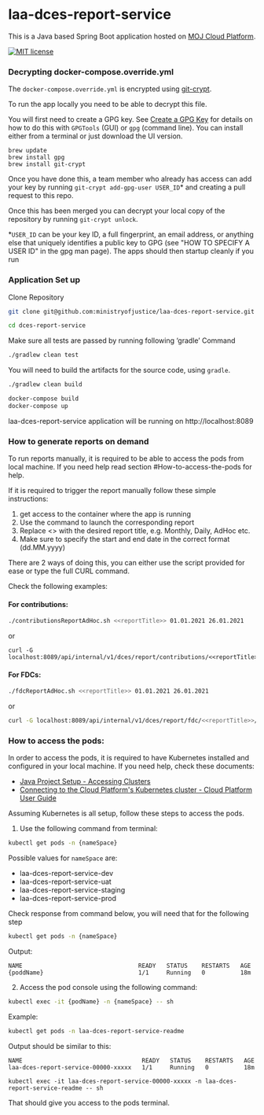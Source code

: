 # laa-dces-report-service

This is a Java based Spring Boot application hosted on [MOJ Cloud Platform](https://user-guide.cloud-platform.service.justice.gov.uk/documentation/concepts/about-the-cloud-platform.html).

[![MIT license](https://img.shields.io/badge/License-MIT-blue.svg)](LICENSE)

### Decrypting docker-compose.override.yml

The `docker-compose.override.yml` is encrypted using [git-crypt](https://github.com/AGWA/git-crypt).

To run the app locally you need to be able to decrypt this file.

You will first need to create a GPG key. See [Create a GPG Key](https://docs.publishing.service.gov.uk/manual/create-a-gpg-key.html) for details on how to do this with `GPGTools` (GUI) or `gpg` (command line).
You can install either from a terminal or just download the UI version.

```
brew update
brew install gpg
brew install git-crypt
```

Once you have done this, a team member who already has access can add your key by running `git-crypt add-gpg-user USER_ID`\* and creating a pull request to this repo.

Once this has been merged you can decrypt your local copy of the repository by running `git-crypt unlock`.

\*`USER_ID` can be your key ID, a full fingerprint, an email address, or anything else that uniquely identifies a public key to GPG (see "HOW TO SPECIFY A USER ID" in the gpg man page).
The apps should then startup cleanly if you run

### Application Set up

Clone Repository

```sh
git clone git@github.com:ministryofjustice/laa-dces-report-service.git

cd dces-report-service
```

Make sure all tests are passed by running following ‘gradle’ Command

```sh
./gradlew clean test
```

You will need to build the artifacts for the source code, using `gradle`.

```sh
./gradlew clean build
```

```sh
docker-compose build
docker-compose up
```

laa-dces-report-service application will be running on http://localhost:8089

### How to generate reports on demand

To run reports manually, it is required to be able to access the pods from local machine. If you need help read section #How-to-access-the-pods for help.

If it is required to trigger the report manually follow these simple instructions:

1. get access to the container where the app is running
2. Use the command to launch the corresponding report
3. Replace <<reportTitle>> with the desired report title, e.g. Monthly, Daily, AdHoc etc.
4. Make sure to specify the start and end date in the correct format (dd.MM.yyyy)

There are 2 ways of doing this, you can either use the script provided for ease or type the full CURL command.

Check the following examples:

#### For contributions:

```sh
./contributionsReportAdHoc.sh <<reportTitle>> 01.01.2021 26.01.2021
```

or

```shell
curl -G localhost:8089/api/internal/v1/dces/report/contributions/<<reportTitle>>/01.01.2021/26.01.2021
```

#### For FDCs:

```sh
./fdcReportAdHoc.sh <<reportTitle>> 01.01.2021 26.01.2021
```

or

```sh
curl -G localhost:8089/api/internal/v1/dces/report/fdc/<<reportTitle>>/01.01.2021/26.01.2021
```

### How to access the pods:

In order to access the pods, it is required to have Kubernetes installed and configured in your local machine. If you need help, check these documents:

- [Java Project Setup - Accessing Clusters](https://dsdmoj.atlassian.net/wiki/spaces/ASLST/pages/3761963077/Java+Project+Setup+with+CircleCI+and+Helm+on+Cloud+Platform#Accessing-the-clusters)
- [Connecting to the Cloud Platform's Kubernetes cluster - Cloud Platform User Guide](https://user-guide.cloud-platform.service.justice.gov.uk/documentation/getting-started/kubectl-config.html#installing-kubectl)

Assuming Kubernetes is all setup, follow these steps to access the pods.

1. Use the following command from terminal:

```sh
kubectl get pods -n {nameSpace}
```

Possible values for `nameSpace` are:

- laa-dces-report-service-dev
- laa-dces-report-service-uat
- laa-dces-report-service-staging
- laa-dces-report-service-prod

Check response from command below, you will need that for the following step

```sh
kubectl get pods -n {nameSpace}
```

Output:

    NAME                                 READY   STATUS    RESTARTS   AGE
    {poddName}                           1/1     Running   0          18m

2. Access the pod console using the following command:

```sh
kubectl exec -it {podName} -n {nameSpace} -- sh
```

Example:

```sh
kubectl get pods -n laa-dces-report-service-readme
```

Output should be similar to this:

    NAME                                  READY   STATUS    RESTARTS   AGE
    laa-dces-report-service-00000-xxxxx   1/1     Running   0          18m

```shell
kubectl exec -it laa-dces-report-service-00000-xxxxx -n laa-dces-report-service-readme -- sh
```

That should give you access to the pods terminal.
